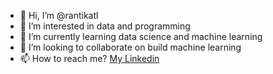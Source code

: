 - 👋 Hi, I’m @rantikatl
- 👀 I’m interested in data and programming
- 🌱 I’m currently learning data science and machine learning
- 💞️ I’m looking to collaborate on build machine learning
- 📫 How to reach me? [My Linkedin](https://www.linkedin.com/in/rantikatl/)

<!---
rantikatl/rantikatl is a ✨ special ✨ repository because its `README.md` (this file) appears on your GitHub profile.
You can click the Preview link to take a look at your changes.
--->

